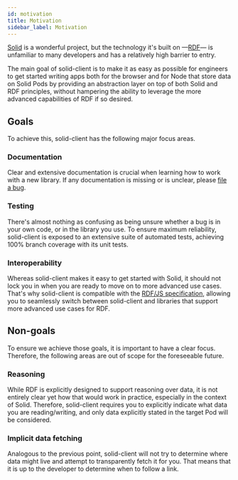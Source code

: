 ```yaml
---
id: motivation
title: Motivation
sidebar_label: Motivation
---
```


[Solid](https://solidproject.org) is a wonderful project, but the technology it's built on —[RDF](https://en.wikipedia.org/wiki/Resource_Description_Framework)— is unfamiliar to many developers and has a relatively high barrier to entry.

The main goal of solid-client is to make it as easy as possible for engineers to get started writing apps both for the browser and for Node that store data on Solid Pods by providing an abstraction layer on top of both Solid and RDF principles, without hampering the ability to leverage the more advanced capabilities of RDF if so desired.

## Goals

To achieve this, solid-client has the following major focus areas.

### Documentation

Clear and extensive documentation is crucial when learning how to work with a new library. If any documentation is missing or is unclear, please [file a bug](https://github.com/inrupt/solid-client/issues/new?labels=documentation&template=docs_request.md).

### Testing

There's almost nothing as confusing as being unsure whether a bug is in your own code, or in the library you use. To ensure maximum reliability, solid-client is exposed to an extensive suite of automated tests, achieving 100% branch coverage with its unit tests.

### Interoperability

Whereas solid-client makes it easy to get started with Solid, it should not lock you in when you are ready to move on to more advanced use cases. That's why solid-client is compatible with the [RDF/JS specification](https://rdf.js.org), allowing you to seamlessly switch between solid-client and libraries that support more advanced use cases for RDF.

## Non-goals

To ensure we achieve those goals, it is important to have a clear focus. Therefore, the following areas are out of scope for the foreseeable future.

### Reasoning

While RDF is explicitly designed to support reasoning over data, it is not entirely clear yet how that would work in practice, especially in the context of Solid. Therefore, solid-client requires you to explicitly indicate what data you are reading/writing, and only data explicitly stated in the target Pod will be considered.

### Implicit data fetching

Analogous to the previous point, solid-client will not try to determine where data might live and attempt to transparently fetch it for you. That means that it is up to the developer to determine when to follow a link.

